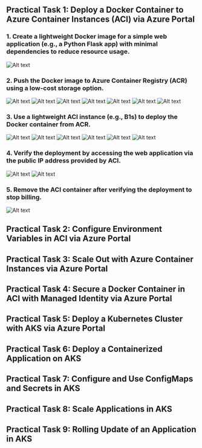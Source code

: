 ## Practical Task 1: Deploy a Docker Container to Azure Container Instances (ACI) via Azure Portal
### 1. Create a lightweight Docker image for a simple web application (e.g., a Python Flask app) with minimal dependencies to reduce resource usage.
![Alt text](https://github.com/vladyslav-tkachuk3/CapgeminiEngineering/blob/44929520093eef81946c1dc8507b477c0bc5393f/Practical%20Task%201.%20Deploy%20a%20Docker%20Container%20to%20Azure%20Container%20Instances%20(ACI)%20via%20Azure%20Portal/1.%20Create%20a%20lightweight%20Docker%20image%20for%20a%20simple%20web%20application/1.jpg)
### 2. Push the Docker image to Azure Container Registry (ACR) using a low-cost storage option.
![Alt text](https://github.com/vladyslav-tkachuk3/CapgeminiEngineering/blob/9331a09f34d31b78ac63dd8d5fd8afa043bac080/Practical%20Task%201.%20Deploy%20a%20Docker%20Container%20to%20Azure%20Container%20Instances%20(ACI)%20via%20Azure%20Portal/2.%20Push%20the%20Docker%20image%20to%20Azure%20Container%20Registry%20(ACR)%20using%20a%20low-cost%20storage/1.jpg)
![Alt text](https://github.com/vladyslav-tkachuk3/CapgeminiEngineering/blob/9331a09f34d31b78ac63dd8d5fd8afa043bac080/Practical%20Task%201.%20Deploy%20a%20Docker%20Container%20to%20Azure%20Container%20Instances%20(ACI)%20via%20Azure%20Portal/2.%20Push%20the%20Docker%20image%20to%20Azure%20Container%20Registry%20(ACR)%20using%20a%20low-cost%20storage/2.jpg)
![Alt text](https://github.com/vladyslav-tkachuk3/CapgeminiEngineering/blob/9331a09f34d31b78ac63dd8d5fd8afa043bac080/Practical%20Task%201.%20Deploy%20a%20Docker%20Container%20to%20Azure%20Container%20Instances%20(ACI)%20via%20Azure%20Portal/2.%20Push%20the%20Docker%20image%20to%20Azure%20Container%20Registry%20(ACR)%20using%20a%20low-cost%20storage/2.jpg)
![Alt text](https://github.com/vladyslav-tkachuk3/CapgeminiEngineering/blob/9331a09f34d31b78ac63dd8d5fd8afa043bac080/Practical%20Task%201.%20Deploy%20a%20Docker%20Container%20to%20Azure%20Container%20Instances%20(ACI)%20via%20Azure%20Portal/2.%20Push%20the%20Docker%20image%20to%20Azure%20Container%20Registry%20(ACR)%20using%20a%20low-cost%20storage/3.jpg)
![Alt text](https://github.com/vladyslav-tkachuk3/CapgeminiEngineering/blob/9331a09f34d31b78ac63dd8d5fd8afa043bac080/Practical%20Task%201.%20Deploy%20a%20Docker%20Container%20to%20Azure%20Container%20Instances%20(ACI)%20via%20Azure%20Portal/2.%20Push%20the%20Docker%20image%20to%20Azure%20Container%20Registry%20(ACR)%20using%20a%20low-cost%20storage/5.jpg)
![Alt text](https://github.com/vladyslav-tkachuk3/CapgeminiEngineering/blob/9331a09f34d31b78ac63dd8d5fd8afa043bac080/Practical%20Task%201.%20Deploy%20a%20Docker%20Container%20to%20Azure%20Container%20Instances%20(ACI)%20via%20Azure%20Portal/2.%20Push%20the%20Docker%20image%20to%20Azure%20Container%20Registry%20(ACR)%20using%20a%20low-cost%20storage/6.jpg)
![Alt text](https://github.com/vladyslav-tkachuk3/CapgeminiEngineering/blob/9331a09f34d31b78ac63dd8d5fd8afa043bac080/Practical%20Task%201.%20Deploy%20a%20Docker%20Container%20to%20Azure%20Container%20Instances%20(ACI)%20via%20Azure%20Portal/2.%20Push%20the%20Docker%20image%20to%20Azure%20Container%20Registry%20(ACR)%20using%20a%20low-cost%20storage/7.jpg)
### 3. Use a lightweight ACI instance (e.g., B1s) to deploy the Docker container from ACR.
![Alt text](https://github.com/vladyslav-tkachuk3/CapgeminiEngineering/blob/6dd819d4b84d6d2f20fed3d29b80669a672d72bc/Practical%20Task%201.%20Deploy%20a%20Docker%20Container%20to%20Azure%20Container%20Instances%20(ACI)%20via%20Azure%20Portal/3.%20Use%20a%20lightweight%20ACI%20instance%20to%20deploy%20the%20Docker%20container%20from%20ACR/1.jpg)
![Alt text](https://github.com/vladyslav-tkachuk3/CapgeminiEngineering/blob/6dd819d4b84d6d2f20fed3d29b80669a672d72bc/Practical%20Task%201.%20Deploy%20a%20Docker%20Container%20to%20Azure%20Container%20Instances%20(ACI)%20via%20Azure%20Portal/3.%20Use%20a%20lightweight%20ACI%20instance%20to%20deploy%20the%20Docker%20container%20from%20ACR/2.jpg)
![Alt text](https://github.com/vladyslav-tkachuk3/CapgeminiEngineering/blob/6dd819d4b84d6d2f20fed3d29b80669a672d72bc/Practical%20Task%201.%20Deploy%20a%20Docker%20Container%20to%20Azure%20Container%20Instances%20(ACI)%20via%20Azure%20Portal/3.%20Use%20a%20lightweight%20ACI%20instance%20to%20deploy%20the%20Docker%20container%20from%20ACR/3.jpg)
![Alt text](https://github.com/vladyslav-tkachuk3/CapgeminiEngineering/blob/6dd819d4b84d6d2f20fed3d29b80669a672d72bc/Practical%20Task%201.%20Deploy%20a%20Docker%20Container%20to%20Azure%20Container%20Instances%20(ACI)%20via%20Azure%20Portal/3.%20Use%20a%20lightweight%20ACI%20instance%20to%20deploy%20the%20Docker%20container%20from%20ACR/4.jpg)
![Alt text](https://github.com/vladyslav-tkachuk3/CapgeminiEngineering/blob/6dd819d4b84d6d2f20fed3d29b80669a672d72bc/Practical%20Task%201.%20Deploy%20a%20Docker%20Container%20to%20Azure%20Container%20Instances%20(ACI)%20via%20Azure%20Portal/3.%20Use%20a%20lightweight%20ACI%20instance%20to%20deploy%20the%20Docker%20container%20from%20ACR/5.jpg)
![Alt text](https://github.com/vladyslav-tkachuk3/CapgeminiEngineering/blob/6dd819d4b84d6d2f20fed3d29b80669a672d72bc/Practical%20Task%201.%20Deploy%20a%20Docker%20Container%20to%20Azure%20Container%20Instances%20(ACI)%20via%20Azure%20Portal/3.%20Use%20a%20lightweight%20ACI%20instance%20to%20deploy%20the%20Docker%20container%20from%20ACR/6.jpg)
### 4. Verify the deployment by accessing the web application via the public IP address provided by ACI.
![Alt text](https://github.com/vladyslav-tkachuk3/CapgeminiEngineering/blob/1f823d1f47e925bfc0fbb7d5655b1240fbc03ca0/Practical%20Task%201.%20Deploy%20a%20Docker%20Container%20to%20Azure%20Container%20Instances%20(ACI)%20via%20Azure%20Portal/4.%20Verify%20the%20deployment%20by%20accessing%20the%20web%20application%20via%20the%20public%20IP%20address/1.jpg)
![Alt text](https://github.com/vladyslav-tkachuk3/CapgeminiEngineering/blob/1f823d1f47e925bfc0fbb7d5655b1240fbc03ca0/Practical%20Task%201.%20Deploy%20a%20Docker%20Container%20to%20Azure%20Container%20Instances%20(ACI)%20via%20Azure%20Portal/4.%20Verify%20the%20deployment%20by%20accessing%20the%20web%20application%20via%20the%20public%20IP%20address/2.jpg)
### 5. Remove the ACI container after verifying the deployment to stop billing.
![Alt text](https://github.com/vladyslav-tkachuk3/CapgeminiEngineering/blob/bb2b0e40d3880ea84d1dc889525db2625c42d7e4/Practical%20Task%201.%20Deploy%20a%20Docker%20Container%20to%20Azure%20Container%20Instances%20(ACI)%20via%20Azure%20Portal/5.%20Remove%20the%20ACI%20container%20after%20verifying%20the%20deployment%20to%20stop%20billing/1.jpg)
## Practical Task 2: Configure Environment Variables in ACI via Azure Portal
## Practical Task 3: Scale Out with Azure Container Instances via Azure Portal
## Practical Task 4: Secure a Docker Container in ACI with Managed Identity via Azure Portal
## Practical Task 5: Deploy a Kubernetes Cluster with AKS via Azure Portal
## Practical Task 6: Deploy a Containerized Application on AKS
## Practical Task 7: Configure and Use ConfigMaps and Secrets in AKS
## Practical Task 8: Scale Applications in AKS
## Practical Task 9: Rolling Update of an Application in AKS

